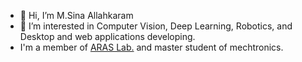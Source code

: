- 👋 Hi, I’m M.Sina Allahkaram
- 👀 I’m interested in Computer Vision, Deep Learning, Robotics, and Desktop and web applications developing.
- I'm a member of [ARAS Lab.](https://aras.kntu.ac.ir/) and master student of mechtronics.

<!---
msinamsina/msinamsina is a ✨ special ✨ repository because its `README.md` (this file) appears on your GitHub profile.
You can click the Preview link to take a look at your changes.
--->

